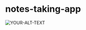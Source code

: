 ﻿# notes-taking-app

 <picture>
 <source media="(prefers-color-scheme: dark)" srcset="app/src/main/assets/Screenshot_2024-08-22-22-54-06-032_com.example.notestakingapp.jpg">
 <source media="(prefers-color-scheme: light)" srcset="YOUR-LIGHTMODE-IMAGE">
 <img alt="YOUR-ALT-TEXT" src="YOUR-DEFAULT-IMAGE">
</picture>

